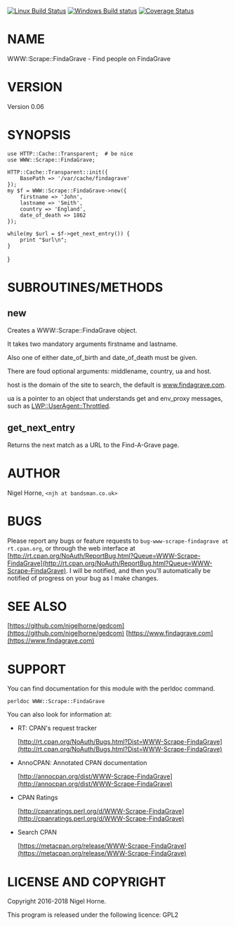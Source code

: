 [![Linux Build Status](https://travis-ci.org/nigelhorne/WWW-Scrape-FindaGrave.svg?branch=master)](https://travis-ci.org/nigelhorne/WWW-Scrape-FindaGrave)
[![Windows Build status](https://ci.appveyor.com/api/projects/status/ra6839k5wpno9xf0?svg=true)](https://ci.appveyor.com/project/nigelhorne/www-scrape-findagrave)
[![Coverage Status](https://coveralls.io/repos/github/nigelhorne/WWW-Scrape-FindaGrave/badge.svg?branch=master)](https://coveralls.io/github/nigelhorne/WWW-Scrape-FindaGrave?branch=master)
<!---
[![Dependency Status](https://dependencyci.com/github/nigelhorne/WWW-Scrape-FindaGrave/badge)](https://dependencyci.com/github/nigelhorne/WWW-Scrape-FindaGrave)
-->

# NAME

WWW::Scrape::FindaGrave - Find people on FindaGrave

# VERSION

Version 0.06

# SYNOPSIS

    use HTTP::Cache::Transparent;  # be nice
    use WWW::Scrape::FindaGrave;

    HTTP::Cache::Transparent::init({
        BasePath => '/var/cache/findagrave'
    });
    my $f = WWW::Scrape::FindaGrave->new({
        firstname => 'John',
        lastname => 'Smith',
        country => 'England',
        date_of_death => 1862
    });

    while(my $url = $f->get_next_entry()) {
        print "$url\n";
    }
}

# SUBROUTINES/METHODS

## new

Creates a WWW::Scrape::FindaGrave object.

It takes two mandatory arguments firstname and lastname.

Also one of either date\_of\_birth and date\_of\_death must be given.

There are foud optional arguments: middlename, country, ua and host.

host is the domain of the site to search, the default is www.findagrave.com.

ua is a pointer to an object that understands get and env\_proxy messages, such
as [LWP::UserAgent::Throttled](https://metacpan.org/pod/LWP::UserAgent::Throttled).

## get\_next\_entry

Returns the next match as a URL to the Find-A-Grave page.

# AUTHOR

Nigel Horne, `<njh at bandsman.co.uk>`

# BUGS

Please report any bugs or feature requests to `bug-www-scrape-findagrave at rt.cpan.org`,
or through the web interface at
[http://rt.cpan.org/NoAuth/ReportBug.html?Queue=WWW-Scrape-FindaGrave](http://rt.cpan.org/NoAuth/ReportBug.html?Queue=WWW-Scrape-FindaGrave).
I will be notified, and then you'll
automatically be notified of progress on your bug as I make changes.

# SEE ALSO

[https://github.com/nigelhorne/gedcom](https://github.com/nigelhorne/gedcom)
[https://www.findagrave.com](https://www.findagrave.com)

# SUPPORT

You can find documentation for this module with the perldoc command.

    perldoc WWW::Scrape::FindaGrave

You can also look for information at:

- RT: CPAN's request tracker

    [http://rt.cpan.org/NoAuth/Bugs.html?Dist=WWW-Scrape-FindaGrave](http://rt.cpan.org/NoAuth/Bugs.html?Dist=WWW-Scrape-FindaGrave)

- AnnoCPAN: Annotated CPAN documentation

    [http://annocpan.org/dist/WWW-Scrape-FindaGrave](http://annocpan.org/dist/WWW-Scrape-FindaGrave)

- CPAN Ratings

    [http://cpanratings.perl.org/d/WWW-Scrape-FindaGrave](http://cpanratings.perl.org/d/WWW-Scrape-FindaGrave)

- Search CPAN

    [https://metacpan.org/release/WWW-Scrape-FindaGrave](https://metacpan.org/release/WWW-Scrape-FindaGrave)

# LICENSE AND COPYRIGHT

Copyright 2016-2018 Nigel Horne.

This program is released under the following licence: GPL2
